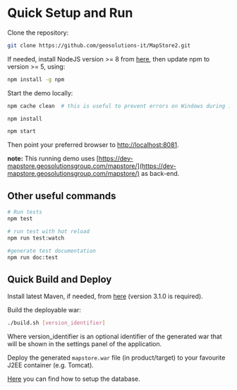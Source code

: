 # Quick Setup and Run

Clone the repository:

```bash
git clone https://github.com/geosolutions-it/MapStore2.git
```

If needed, install NodeJS version >= 8 from [here](https://nodejs.org/en/download/releases/), then update npm to version >= 5, using:

```bash
npm install -g npm
```

Start the demo locally:

```bash
npm cache clean  # this is useful to prevent errors on Windows during install

npm install

npm start
```

Then point your preferred browser to [http://localhost:8081](http://localhost:8081).

**note:** This running demo uses [https://dev-mapstore.geosolutionsgroup.com/mapstore/](https://dev-mapstore.geosolutionsgroup.com/mapstore/) as back-end.

## Other useful commands

```bash
# Run tests
npm test

# run test with hot reload
npm run test:watch

#generate test documentation
npm run doc:test
```

## Quick Build and Deploy

Install latest Maven, if needed, from [here](https://maven.apache.org/download.cgi) (version 3.1.0 is required).

Build the deployable war:

```bash
./build.sh [version_identifier]
```

Where version_identifier is an optional identifier of the generated war that will be shown in the settings panel of the application.

Deploy the generated `mapstore.war` file (in product/target) to your favourite J2EE container (e.g. Tomcat).

[Here](database-setup) you can find how to setup the database.
